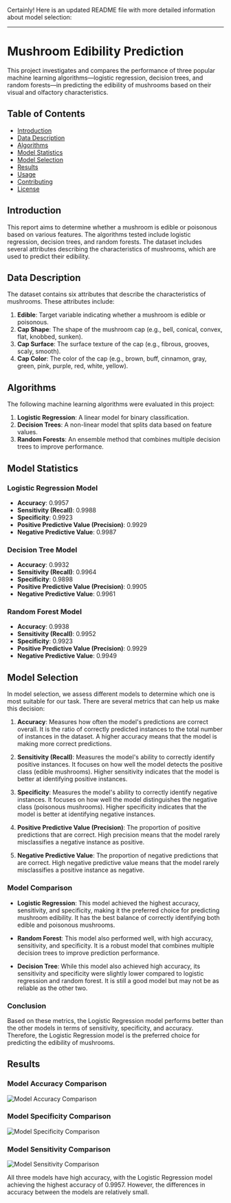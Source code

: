 Certainly! Here is an updated README file with more detailed information about model selection:

---

# Mushroom Edibility Prediction

This project investigates and compares the performance of three popular machine learning algorithms—logistic regression, decision trees, and random forests—in predicting the edibility of mushrooms based on their visual and olfactory characteristics.

## Table of Contents

- [Introduction](#introduction)
- [Data Description](#data-description)
- [Algorithms](#algorithms)
- [Model Statistics](#model-statistics)
- [Model Selection](#model-selection)
- [Results](#results)
- [Usage](#usage)
- [Contributing](#contributing)
- [License](#license)

## Introduction

This report aims to determine whether a mushroom is edible or poisonous based on various features. The algorithms tested include logistic regression, decision trees, and random forests. The dataset includes several attributes describing the characteristics of mushrooms, which are used to predict their edibility.

## Data Description

The dataset contains six attributes that describe the characteristics of mushrooms. These attributes include:

1. **Edible**: Target variable indicating whether a mushroom is edible or poisonous.
2. **Cap Shape**: The shape of the mushroom cap (e.g., bell, conical, convex, flat, knobbed, sunken).
3. **Cap Surface**: The surface texture of the cap (e.g., fibrous, grooves, scaly, smooth).
4. **Cap Color**: The color of the cap (e.g., brown, buff, cinnamon, gray, green, pink, purple, red, white, yellow).

## Algorithms

The following machine learning algorithms were evaluated in this project:

1. **Logistic Regression**: A linear model for binary classification.
2. **Decision Trees**: A non-linear model that splits data based on feature values.
3. **Random Forests**: An ensemble method that combines multiple decision trees to improve performance.

## Model Statistics

### Logistic Regression Model
- **Accuracy**: 0.9957
- **Sensitivity (Recall)**: 0.9988
- **Specificity**: 0.9923
- **Positive Predictive Value (Precision)**: 0.9929
- **Negative Predictive Value**: 0.9987

### Decision Tree Model
- **Accuracy**: 0.9932
- **Sensitivity (Recall)**: 0.9964
- **Specificity**: 0.9898
- **Positive Predictive Value (Precision)**: 0.9905
- **Negative Predictive Value**: 0.9961

### Random Forest Model
- **Accuracy**: 0.9938
- **Sensitivity (Recall)**: 0.9952
- **Specificity**: 0.9923
- **Positive Predictive Value (Precision)**: 0.9929
- **Negative Predictive Value**: 0.9949

## Model Selection

In model selection, we assess different models to determine which one is most suitable for our task. There are several metrics that can help us make this decision:

1. **Accuracy**: Measures how often the model's predictions are correct overall. It is the ratio of correctly predicted instances to the total number of instances in the dataset. A higher accuracy means that the model is making more correct predictions.

2. **Sensitivity (Recall)**: Measures the model's ability to correctly identify positive instances. It focuses on how well the model detects the positive class (edible mushrooms). Higher sensitivity indicates that the model is better at identifying positive instances.

3. **Specificity**: Measures the model's ability to correctly identify negative instances. It focuses on how well the model distinguishes the negative class (poisonous mushrooms). Higher specificity indicates that the model is better at identifying negative instances.

4. **Positive Predictive Value (Precision)**: The proportion of positive predictions that are correct. High precision means that the model rarely misclassifies a negative instance as positive.

5. **Negative Predictive Value**: The proportion of negative predictions that are correct. High negative predictive value means that the model rarely misclassifies a positive instance as negative.

### Model Comparison

- **Logistic Regression**: This model achieved the highest accuracy, sensitivity, and specificity, making it the preferred choice for predicting mushroom edibility. It has the best balance of correctly identifying both edible and poisonous mushrooms.

- **Random Forest**: This model also performed well, with high accuracy, sensitivity, and specificity. It is a robust model that combines multiple decision trees to improve prediction performance.

- **Decision Tree**: While this model also achieved high accuracy, its sensitivity and specificity were slightly lower compared to logistic regression and random forest. It is still a good model but may not be as reliable as the other two.

### Conclusion

Based on these metrics, the Logistic Regression model performs better than the other models in terms of sensitivity, specificity, and accuracy. Therefore, the Logistic Regression model is the preferred choice for predicting the edibility of mushrooms.

## Results

### Model Accuracy Comparison
![Model Accuracy Comparison](accuracy_graph.png)

### Model Specificity Comparison
![Model Specificity Comparison](specificity_graph.png)

### Model Sensitivity Comparison
![Model Sensitivity Comparison](sensitivity_graph.png)

All three models have high accuracy, with the Logistic Regression model achieving the highest accuracy of 0.9957. However, the differences in accuracy between the models are relatively small.




